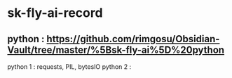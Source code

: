 # sk-fly-ai-record

## python : <https://github.com/rimgosu/Obsidian-Vault/tree/master/%5Bsk-fly-ai%5D%20python>
python 1 : requests, PIL, bytesIO
python 2 :
